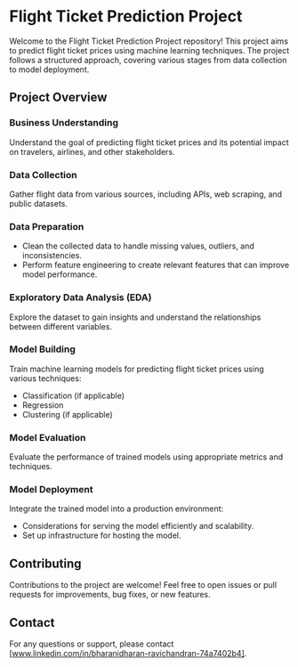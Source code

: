 # Flight Ticket Prediction Project
Welcome to the Flight Ticket Prediction Project repository! This project aims to predict flight ticket prices using machine learning techniques. The project follows a structured approach, covering various stages from data collection to model deployment.

## Project Overview
### Business Understanding
Understand the goal of predicting flight ticket prices and its potential impact on travelers, airlines, and other stakeholders.

### Data Collection
Gather flight data from various sources, including APIs, web scraping, and public datasets.

### Data Preparation
- Clean the collected data to handle missing values, outliers, and inconsistencies.
- Perform feature engineering to create relevant features that can improve model performance.

### Exploratory Data Analysis (EDA)
Explore the dataset to gain insights and understand the relationships between different variables.

### Model Building
Train machine learning models for predicting flight ticket prices using various techniques:
- Classification (if applicable)
- Regression
- Clustering (if applicable)

### Model Evaluation
Evaluate the performance of trained models using appropriate metrics and techniques.

### Model Deployment
Integrate the trained model into a production environment:
- Considerations for serving the model efficiently and scalability.
- Set up infrastructure for hosting the model.

## Contributing
Contributions to the project are welcome! Feel free to open issues or pull requests for improvements, bug fixes, or new features.

## Contact
For any questions or support, please contact [www.linkedin.com/in/bharanidharan-ravichandran-74a7402b4].

